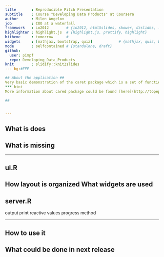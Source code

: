 ```yaml
---
title       : Reproducible Pitch Presentation
subtitle    : Course "Developing Data Products" at Coursera
author      : Milen Angelov
job         : COO at a waterfall
framework   : io2012        # {io2012, html5slides, shower, dzslides, ...}
highlighter : highlight.js  # {highlight.js, prettify, highlight}
hitheme     : tomorrow      # 
widgets     : [mathjax, bootstrap, quiz]            # {mathjax, quiz, bootstrap}
mode        : selfcontained # {standalone, draft}
github:
  user: pimpf
  repo: Developing_Data_Products
knit        : slidify::knit2slides
--- bg:#EEE

## About the application ##
Very basic demonstration of the caret package which is a set of functions that attempt to streamline the process for creating predictive models.
*** hint
More information about cared package could be found [here](http://topepo.github.io/caret/index.html)

## 


--- 
```


## What is does ##

## What is missing ##

---
## ui.R ##

How layout is organized
What widgets are used
---
## server.R ##

output print
reactive values
progress
method


---
## How to use it ##

What could be done in next release
---


